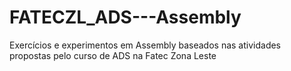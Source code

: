 # FATECZL_ADS---Assembly

Exercícios e experimentos em Assembly baseados nas atividades propostas pelo curso de ADS na Fatec Zona Leste
